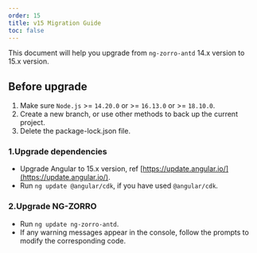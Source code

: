 ```yaml
---
order: 15
title: v15 Migration Guide
toc: false
---
```


This document will help you upgrade from `ng-zorro-antd` 14.x version to 15.x version.

## Before upgrade

1. Make sure `Node.js` >= `14.20.0` or >= `16.13.0` or >= `18.10.0`.
2. Create a new branch, or use other methods to back up the current project.
3. Delete the package-lock.json file.

### 1.Upgrade dependencies

- Upgrade Angular to 15.x version, ref [https://update.angular.io/](https://update.angular.io/).
- Run `ng update @angular/cdk`, if you have used `@angular/cdk`.

### 2.Upgrade NG-ZORRO

- Run `ng update ng-zorro-antd`.
- If any warning messages appear in the console, follow the prompts to modify the corresponding code.
